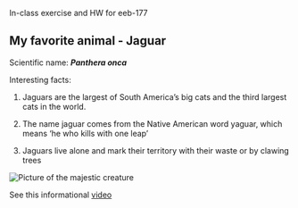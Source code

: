 In-class exercise and HW for eeb-177

## My favorite animal - Jaguar

Scientific name: ***Panthera onca***

Interesting facts:

1. Jaguars are the largest of South America’s big cats and the third largest cats in the world. 

2. The name jaguar comes from the Native American word yaguar, which means ‘he who kills with one leap’

3. Jaguars live alone and mark their territory with their waste or by clawing trees

![Picture of the majestic creature](https://www.natgeokids.com/wp-content/uploads/2017/02/20131003073602196108255.jpg)

See this informational [video](https://www.youtube.com/watch?v=tx6r7QX2iXk)
